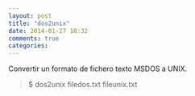 ```yaml
---
layout: post
title: "dos2unix"
date: 2014-01-27 18:32
comments: true
categories: 
---
```

Convertir un formato de fichero texto MSDOS a UNIX.

>$ dos2unix filedos.txt fileunix.txt

